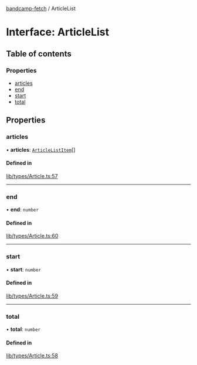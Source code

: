 [bandcamp-fetch](../README.md) / ArticleList

# Interface: ArticleList

## Table of contents

### Properties

- [articles](ArticleList.md#articles)
- [end](ArticleList.md#end)
- [start](ArticleList.md#start)
- [total](ArticleList.md#total)

## Properties

### articles

• **articles**: [`ArticleListItem`](ArticleListItem.md)[]

#### Defined in

[lib/types/Article.ts:57](https://github.com/patrickkfkan/bandcamp-fetch/blob/19ec315/src/lib/types/Article.ts#L57)

___

### end

• **end**: `number`

#### Defined in

[lib/types/Article.ts:60](https://github.com/patrickkfkan/bandcamp-fetch/blob/19ec315/src/lib/types/Article.ts#L60)

___

### start

• **start**: `number`

#### Defined in

[lib/types/Article.ts:59](https://github.com/patrickkfkan/bandcamp-fetch/blob/19ec315/src/lib/types/Article.ts#L59)

___

### total

• **total**: `number`

#### Defined in

[lib/types/Article.ts:58](https://github.com/patrickkfkan/bandcamp-fetch/blob/19ec315/src/lib/types/Article.ts#L58)
